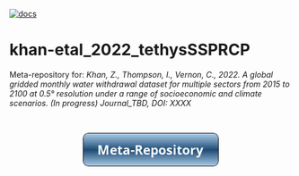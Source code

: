 <!-- badges: start --> 
[![docs](https://github.com/JGCRI/khan-etal_2022_tethysSSPRCP/actions/workflows/docs.yaml/badge.svg?branch=main)](https://github.com/JGCRI/khan-etal_2022_tethysSSPRCP/actions/workflows/docs.yaml)
<!-- badges: end -->
# khan-etal_2022_tethysSSPRCP

Meta-repository for: *Khan, Z., Thompson, I., Vernon, C., 2022. A global gridded monthly water withdrawal dataset for multiple sectors from 2015 to 2100 at 0.5° resolution under a range of socioeconomic and climate scenarios. (In progress) Journal_TBD, DOI: XXXX*

<br>
<p align="center">
<a href="https://jgcri.github.io/khan-etal_2022_tethysSSPRCP/articles/vignette_metarepo.html" target="_blank"><img src="https://github.com/JGCRI/jgcricolors/blob/main/vignettes/button_metarepo.PNG?raw=true" height="60"/></a>
</p>
